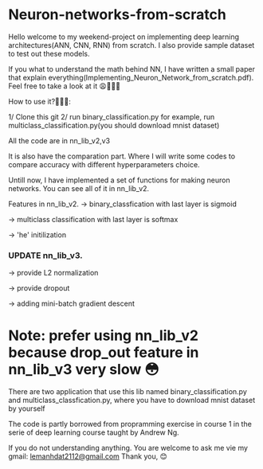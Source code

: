 # Neuron-networks-from-scratch
Hello welcome to my weekend-project on implementing deep learning architectures(ANN, CNN, RNN) from scratch. I also provide sample dataset to test out these models.

If you what to understand the math behind NN, I have written a small paper that explain everything(Implementing_Neuron_Network_from_scratch.pdf). Feel free to take a look at it 😩💁🏽🤩

How to use it?🧐🧐🧐:

1/ Clone this git
2/ run binary_classification.py for example, run multiclass_classification.py(you should download mnist dataset)

All the code are in nn_lib_v2,v3

It is also have the comparation part. Where I will write some codes to compare accuracy with different hyperparameters choice.

Untill now, I have implemented a set of functions for making neuron networks. You can see all of it in nn_lib_v2.

Features in nn_lib_v2.
-> binary_classfication with last layer is sigmoid

-> multiclass classification with last layer is softmax

-> 'he' initilization

### UPDATE nn_lib_v3.
-> provide L2 normalization

-> provide dropout

-> adding mini-batch gradient descent

# Note: prefer using nn_lib_v2 because drop_out feature in nn_lib_v3 very slow 😳

There are two application that use this lib named binary_classification.py and multiclass_classfication.py, where you have to download mnist dataset by yourself

The code is partly borrowed from propramming exercise in course 1 in the serie of deep learning course taught by Andrew Ng.

If you do not understanding anything. You are welcome to ask me vie my gmail: lemanhdat2112@gmail.com
Thank you, 😊 
